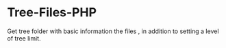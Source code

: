 # Tree-Files-PHP
Get tree folder with basic information the files , in addition to setting a level of tree limit.

